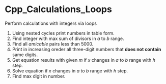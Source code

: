 # Cpp_Calculations_Loops
Perform calculations with integers via loops
1. Using nested cycles print numbers in table form.
2. Find integer with max sum of divisors in *a* to *b* range.
3. Find all *amicable* pairs less than 5000.
4. Print in increasing oreder all three-digit numbers that **does not contain** same digits.
5. Get equation results with given *m* if *x* changes in *a* to *b* range with *h* step.
6. Solve equation if *x* changes in *a* to *b* range with *h* step.
7. Find max digit in number.
